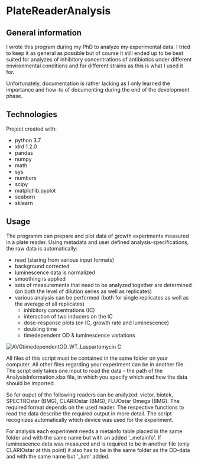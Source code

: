 # PlateReaderAnalysis

## General information
I wrote this program during my PhD to analyze my experimental data. I tried to keep it as general as possible but of course it still ended up to be best suited for analyzes of inhibitory concentrations of antibiotics under different environmental conditions and for different strains as this is what I used it for.

Unfortunately, documentation is rather lacking as I only learned the importance and how-to of documenting during the end of the development phase.

## Technologies
Project created with:
- python 3.7
- xlrd 1.2.0
- pandas
- numpy
- math
- sys
- numbers
- scipy
- matplotlib.pyplot
- seaborn
- sklearn

## Usage
The programm can prepare and plot data of growth experiments measured in a plate reader. Using metadata and user defined analysis-specifications, the raw data is automatically:
- read (staring from various input formats)
- background corrected
- luminescence data is normalized
- smoothing is applied
- sets of measurements that need to be analyzed together are determined (on both the level of dilution series as well as replicates)
- various analysis can be performed (both for single replicates as well as the average of all replicates)
  - inhibitory concentrations (IC)
  - interaction of two inducers on the IC
  - dose-response plots (on IC, growth rate and luminescence)
  - doubling time
  - timedependent OD & luminescence variations 

![AVGtimedependentOD_WT_Laspartomycin C](https://user-images.githubusercontent.com/68091502/139456853-2aae50b0-8e99-4302-9308-08de3450a8fc.png)

All files of this script must be contained in the same folder on your computer. All other files regarding your experiment can be in another file. The script only takes one input to read the data - the path of the AnalysisInformation.xlsx file, in which you specify which and how the data should be imported.

So far ouput of the following readers can be analyzed: victor, biotek, SPECTROstar (BMG), CLARIOstar (BMG), FLUOstar Omega (BMG).
The required format depends on the used reader. The respective functions to read the data describe the required output in more detail. The script recognizes automatically which device was used for the experiment.

For analysis each experiment needs a metainfo table placed in the same folder and with the same name but with an added '\_metainfo'. If luminescence data was measured and is required to be in another file (only CLARIOstar at this point) it also has to be in the same folder as the OD-data and with the same name but '\_lum' added.

